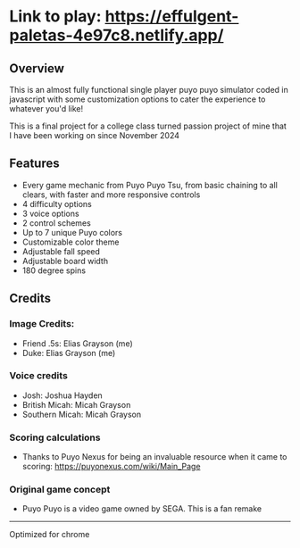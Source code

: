 # Link to play: https://effulgent-paletas-4e97c8.netlify.app/

## Overview
This is an almost fully functional single player puyo puyo simulator coded in javascript with some customization options to cater the experience to whatever you'd like!

This is a final project for a college class turned passion project of mine that I have been working on since November 2024

## Features
- Every game mechanic from Puyo Puyo Tsu, from basic chaining to all clears, with faster and more responsive controls
- 4 difficulty options
- 3 voice options
- 2 control schemes
- Up to 7 unique Puyo colors
- Customizable color theme
- Adjustable fall speed
- Adjustable board width
- 180 degree spins

## Credits
### Image Credits:
- Friend .5s: Elias Grayson (me)
- Duke: Elias Grayson (me)

### Voice credits
- Josh: Joshua Hayden
- British Micah: Micah Grayson
- Southern Micah: Micah Grayson

### Scoring calculations
- Thanks to Puyo Nexus for being an invaluable resource when it came to scoring: https://puyonexus.com/wiki/Main_Page

### Original game concept
- Puyo Puyo is a video game owned by SEGA. This is a fan remake

-------

Optimized for chrome

